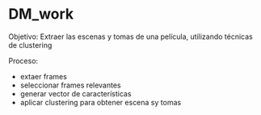 # DM_work
Objetivo: Extraer las escenas y tomas de una película, utilizando técnicas de clustering

Proceso:
  - extaer frames
  - seleccionar frames relevantes
  - generar vector de características
  - aplicar clustering para obtener escena sy tomas

